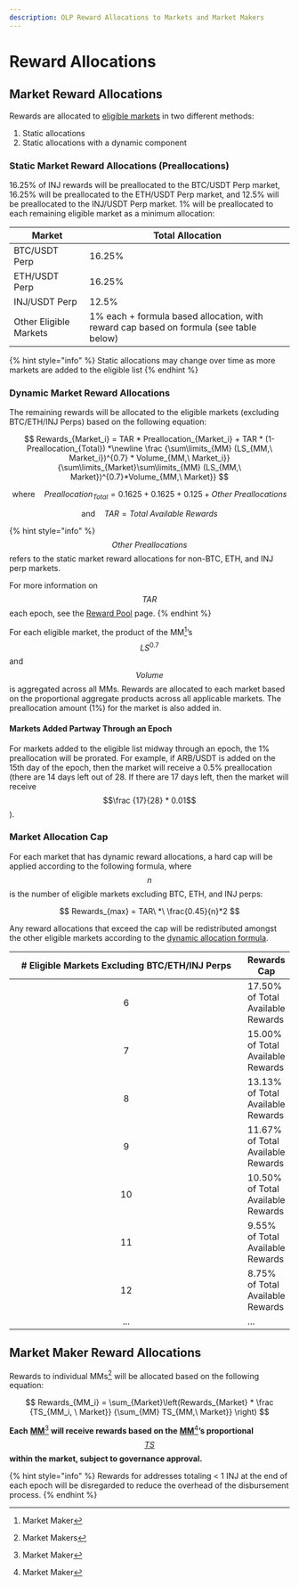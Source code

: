 ```yaml
---
description: OLP Reward Allocations to Markets and Market Makers
---
```


# Reward Allocations

## Market Reward Allocations

Rewards are allocated to [eligible markets](eligible-markets.md) in two different methods:

1. Static allocations
2. Static allocations with a dynamic component

### Static Market Reward Allocations (Preallocations)

16.25% of INJ rewards will be preallocated to the BTC/USDT Perp market, 16.25% will be preallocated to the ETH/USDT Perp market, and 12.5% will be preallocated to the INJ/USDT Perp market. 1% will be preallocated to each remaining eligible market as a minimum allocation:&#x20;

| Market                 | Total Allocation                                                                       |
| ---------------------- | -------------------------------------------------------------------------------------- |
| BTC/USDT Perp          | 16.25%                                                                                 |
| ETH/USDT Perp          | 16.25%                                                                                 |
| INJ/USDT Perp          | 12.5%                                                                                  |
| Other Eligible Markets | 1% each + formula based allocation, with reward cap based on formula (see table below) |

{% hint style="info" %}
Static allocations may change over time as more markets are added to the eligible list
{% endhint %}

### Dynamic Market Reward Allocations

The remaining rewards will be allocated to the eligible markets (excluding BTC/ETH/INJ Perps) based on the following equation:&#x20;

$$
Rewards_{Market_i} = TAR * Preallocation_{Market_i} + TAR * (1- Preallocation_{Total}) *\newline \frac {\sum\limits_{MM} (LS_{MM,\  Market_i})^{0.7} * Volume_{MM,\  Market_i}} {\sum\limits_{Market}\sum\limits_{MM} (LS_{MM,\ Market})^{0.7}*Volume_{MM,\ Market}}
$$

$$
\text{where} \quad Preallocation_{Total} = 0.1625+0.1625+0.125+Other\  Preallocations
$$

$$
\text{and} \quad TAR = Total\ Available\ Rewards
$$

{% hint style="info" %}
$$Other\ Preallocations$$ refers to the static market reward allocations for non-BTC, ETH, and INJ perp markets.

For more information on $$TAR$$ each epoch, see the [Reward Pool](../olp-rewards.md) page.
{% endhint %}

For each eligible market, the product of the MM[^1]’s $$LS^{0.7}$$ and $$Volume$$ is aggregated across all MMs. Rewards are allocated to each market based on the proportional aggregate products across all applicable markets. The preallocation amount (1%) for the market is also added in.&#x20;

#### Markets Added Partway Through an Epoch

For markets added to the eligible list midway through an epoch, the 1% preallocation will be prorated. For example, if ARB/USDT is added on the 15th day of the epoch, then the market will receive a 0.5% preallocation (there are 14 days left out of 28. If there are 17 days left, then the market will receive $$\frac {17}{28} * 0.01$$).

### Market Allocation Cap

For each market that has dynamic reward allocations, a hard cap will be applied according to the following formula, where $$n$$ is the number of eligible markets excluding BTC, ETH, and INJ perps:

$$
Rewards_{max} = TAR\ *\ \frac{0.45}{n}*2
$$

Any reward allocations that exceed the cap will be redistributed amongst the other eligible markets according to the [dynamic allocation formula](reward-allocations.md#dynamic-market-reward-allocations).

<table><thead><tr><th width="417" align="center"># Eligible Markets Excluding BTC/ETH/INJ Perps</th><th>Rewards Cap</th></tr></thead><tbody><tr><td align="center">6</td><td>17.50% of Total Available Rewards</td></tr><tr><td align="center">7</td><td>15.00% of Total Available Rewards</td></tr><tr><td align="center">8</td><td>13.13% of Total Available Rewards</td></tr><tr><td align="center">9</td><td>11.67% of Total Available Rewards</td></tr><tr><td align="center">10</td><td>10.50% of Total Available Rewards</td></tr><tr><td align="center">11</td><td>9.55% of Total Available Rewards</td></tr><tr><td align="center">12</td><td>8.75% of Total Available Rewards</td></tr><tr><td align="center">...</td><td>...</td></tr></tbody></table>

## Market Maker Reward Allocations

Rewards to individual MMs[^2] will be allocated based on the following equation:

$$
Rewards_{MM_i} = \sum_{Market}\left(Rewards_{Market} * \frac {TS_{MM_i, \ Market}} {\sum_{MM} TS_{MM,\ Market}} \right)
$$

**Each** [**MM**](#user-content-fn-3)[^3] **will receive rewards based on the** [**MM**](#user-content-fn-4)[^4]**’s proportional**[ $$TS$$ ](scoring-formula-methodology.md#total-score)**within the market, subject to governance approval.**&#x20;

{% hint style="info" %}
Rewards for addresses totaling < 1 INJ at the end of each epoch will be disregarded to reduce the overhead of the disbursement process.&#x20;
{% endhint %}

[^1]: Market Maker

[^2]: Market Makers

[^3]: Market Maker

[^4]: Market Maker
